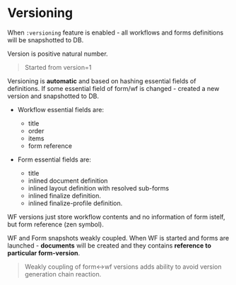 # Versioning

When `:versioning` feature is enabled - all workflows and forms definitions will be snapshotted to DB.

Version is positive natural number.

> Started from version=1

Versioning is **automatic** and based on hashing essential fields of definitions. If some essential field of form/wf is changed - created a new version and snapshotted to DB.

* Workflow essential fields are:
  * title
  * order
  * items
  * form reference



* Form essential fields are:
  * title
  * inlined document definition
  * inlined layout definition with resolved sub-forms
  * inlined finalize definition.
  * inlined finalize-profile definition.

WF versions just store workflow contents and no information of form istelf, but form reference (zen symbol).

WF and Form snapshots weakly coupled. When WF is started and forms are launched - **documents** will be created and they contains **reference to particular form-version**.

> Weakly coupling of form<->wf versions adds ability to avoid version generation chain reaction.
